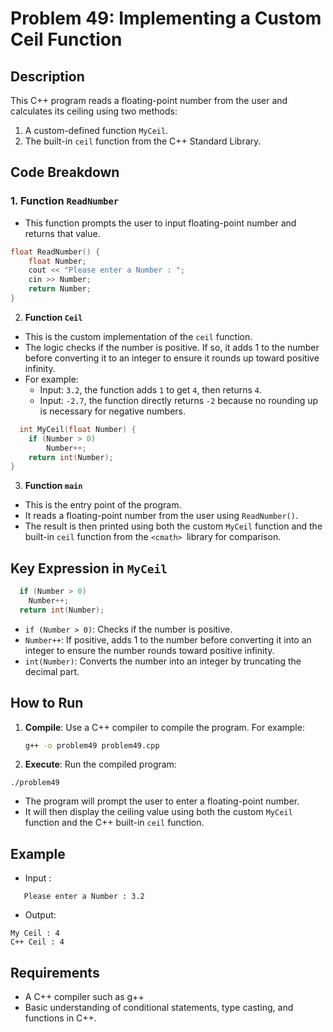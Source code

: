# Problem 49: Implementing a Custom Ceil Function

## Description
This C++ program reads a floating-point number from the user and calculates its ceiling using two methods:
1. A custom-defined function `MyCeil`.
2. The built-in `ceil` function from the C++ Standard Library.

## Code Breakdown

### 1. **Function `ReadNumber`**
- This function prompts the user to input
  floating-point number and returns that value.
 ```cpp
 float ReadNumber() {
     float Number;
     cout << "Please enter a Number : ";
     cin >> Number;
     return Number;
 }
```
2. **Function `Ceil`**
* This is the custom implementation of the `ceil` function.
* The logic checks if the number is positive. If so, it adds 1 to the number before converting it to an integer to ensure it rounds up toward positive infinity.
* For example:
  * Input: `3.2`, the function adds `1` to get `4`, then returns `4`.
  * Input: `-2.7`, the function directly returns `-2` because no rounding up is necessary for negative numbers.
```cpp
  int MyCeil(float Number) {
    if (Number > 0)
        Number++;
    return int(Number);
}
```
3. **Function `main`**
* This is the entry point of the program.
* It reads a floating-point number from the user using `ReadNumber()`.
* The result is then printed using both the custom `MyCeil` function and the built-in `ceil` function from the `<cmath> `library for comparison.

## Key Expression in `MyCeil`

```Cpp
  if (Number > 0)
    Number++;
  return int(Number);
```
* `if (Number > 0)`: Checks if the number is positive.
* `Number++`: If positive, adds 1 to the number before converting it into an integer to ensure the number rounds toward positive infinity.
* `int(Number)`: Converts the number into an integer by truncating the decimal part.
## How to Run
1. **Compile**: Use a C++ compiler to compile the program. For example:
   ```bash
   g++ -o problem49 problem49.cpp
   ```

 2. **Execute**: Run the compiled program:
 ```
./problem49
 ```
* The program will prompt the user to enter a floating-point number.
* It will then display the  ceiling value using both the custom `MyCeil` function and the C++ built-in `ceil` function.

## Example
- Input :
 ```
	Please enter a Number : 3.2
 ```
 -  Output:
```
My Ceil : 4
C++ Ceil : 4
```

## Requirements
- A C++ compiler such as g++
- Basic understanding of conditional statements, type casting, and functions in C++.